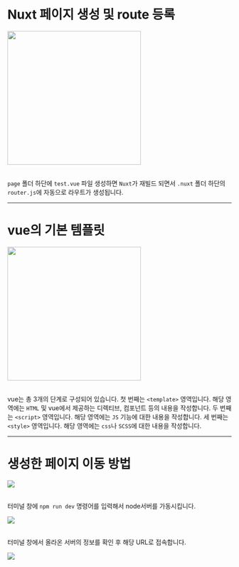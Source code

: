 <!-- prettier-ignore-start -->
# Nuxt 페이지 생성 및 route 등록

<div class="container-fluid mt-4">
  <div class="col-4 text-left">
      <img src="/guide-dev/img/fo/FoGuide_nuxt_2.png" class="img-thumbnail is-pd-10" style="width: 300px;max-width:600px;" />
  </div>
</div>
<br>

`page` 폴더 하단에 `test.vue` 파일 생성하면
`Nuxt`가 재빌드 되면서 `.nuxt` 폴더 하단의 `router.js`에 자동으로 라우트가 생성됩니다.

---

# vue의 기본 템플릿

<div class="container-fluid mt-4">
  <div class="col-4 text-left">
      <img src="/guide-dev/img/fo/nuxt_temp_1.png" class="img-thumbnail is-pd-10" style="width: 300px;max-width:600px;" />
  </div>
</div>
<br>

vue는 총 3개의 단계로 구성되어 있습니다.
첫 번째는 `<template>` 영역입니다. 해당 영역에는 `HTML` 및 vue에서 제공하는 디렉티브, 컴포넌트 등의 내용을 작성합니다.
두 번째는 `<script>` 영역입니다. 해당 영역에는 `JS` 기능에 대한 내용을 작성합니다.
세 번째는 `<style>` 영역입니다. 해당 영역에는 `css`나 `SCSS`에 대한 내용을 작성합니다.

---

# 생성한 페이지 이동 방법

<div class="container-fluid mt-4">
  <div class="col-12 text-left">
      <img src="/guide-dev/img/fo/nuxt_server_1.png" class="img-thumbnail is-pd-10" />
  </div>
</div>
<br>

터미널 창에 `npm run dev` 명령어를 입력해서 node서버를 가동시킵니다.

<div class="container-fluid mt-4">
  <div class="col-12 text-left">
      <img src="/guide-dev/img/fo/nuxt_server_2.png" class="img-thumbnail is-pd-10" />
  </div>
</div>
<br>

터미널 창에서 올라온 서버의 정보를 확인 후 해당 URL로 접속합니다.

<div class="container-fluid mt-6">
  <div class="col-10 text-left">
      <img src="/guide-dev/img/fo/nuxt_server_3.png" class="img-thumbnail is-pd-10" />
  </div>
</div>
<br>

<!-- prettier-ignore-end -->

